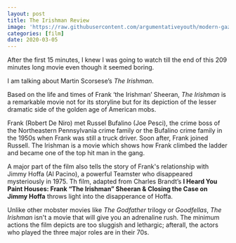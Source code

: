 ```yaml
---
layout: post
title: The Irishman Review
image: 'https://raw.githubusercontent.com/argumentativeyouth/modern-gaze/master/assets/img/the-irishman-review-modern-gaze.jpg'
categories: [film]
date: 2020-03-05
---
```

After the first 15 minutes, I knew I was going to watch till the end of this 209 minutes long movie even though it seemed boring.

I am talking about Martin Scorsese’s *The Irishman*.

Based on the life and times of Frank ‘the Irishman’ Sheeran, *The Irishman* is a remarkable movie not for its storyline but for its depiction of the lesser dramatic side of the golden age of American mobs.

Frank (Robert De Niro) met Russel Bufalino (Joe Pesci), the crime boss of the Northeastern Pennsylvania crime family or the Bufalino crime family in the 1950s when Frank was still a truck driver. Soon after, Frank joined Russell. The Irishman is a movie which shows how Frank climbed the ladder and became one of the top hit man in the gang.

A major part of the film also tells the story of Frank's relationship with Jimmy Hoffa (Al Pacino), a powerful Teamster who disappeared mysteriously in 1975. Th film, adapted from Charles Brandt’s **I Heard You Paint Houses: Frank “The Irishman” Sheeran & Closing the Case on Jimmy Hoffa** throws light into the disapperance of Hoffa.

Unlike other mobster movies like *The Godfather* trilogy or *Goodfellas*, *The Irishman* isn't a movie that will give you an adrenaline rush. The minimum actions the film depicts are too sluggish and lethargic; afterall, the actors who played the three major roles are in their 70s.
